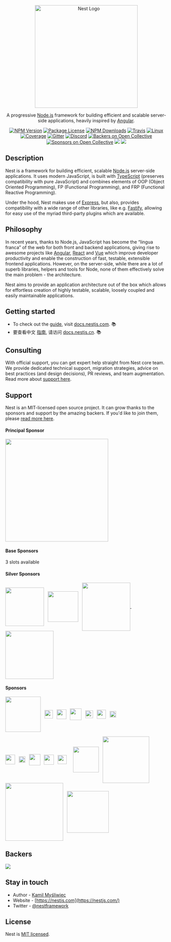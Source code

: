 <p align="center">
  <a href="http://nestjs.com/" target="blank"><img src="https://nestjs.com/img/logo_text.svg" width="320" alt="Nest Logo" /></a>
</p>

[travis-image]: https://api.travis-ci.org/nestjs/nest.svg?branch=master
[travis-url]: https://travis-ci.org/nestjs/nest
[linux-image]: https://img.shields.io/travis/nestjs/nest/master.svg?label=linux
[linux-url]: https://travis-ci.org/nestjs/nest

  <p align="center">A progressive <a href="http://nodejs.org" target="_blank">Node.js</a> framework for building efficient and scalable server-side applications, heavily inspired by <a href="https://angular.io" target="blank">Angular</a>.</p>
    <p align="center">
<a href="https://www.npmjs.com/~nestjscore" target="_blank"><img src="https://img.shields.io/npm/v/@nestjs/core.svg" alt="NPM Version" /></a>
<a href="https://www.npmjs.com/~nestjscore" target="_blank"><img src="https://img.shields.io/npm/l/@nestjs/core.svg" alt="Package License" /></a>
<a href="https://www.npmjs.com/~nestjscore" target="_blank"><img src="https://img.shields.io/npm/dm/@nestjs/core.svg" alt="NPM Downloads" /></a>
<a href="https://travis-ci.org/nestjs/nest" target="_blank"><img src="https://api.travis-ci.org/nestjs/nest.svg?branch=master" alt="Travis" /></a>
<a href="https://travis-ci.org/nestjs/nest" target="_blank"><img src="https://img.shields.io/travis/nestjs/nest/master.svg?label=linux" alt="Linux" /></a>
<a href="https://coveralls.io/github/nestjs/nest?branch=master" target="_blank"><img src="https://coveralls.io/repos/github/nestjs/nest/badge.svg?branch=master#8" alt="Coverage" /></a>
<a href="https://gitter.im/nestjs/nestjs?utm_source=badge&utm_medium=badge&utm_campaign=pr-badge&utm_content=body_badge" target="_blank"><img src="https://badges.gitter.im/nestjs/nestjs.svg" alt="Gitter" /></a>
<a href="https://discord.gg/G7Qnnhy" target="_blank"><img src="https://img.shields.io/badge/discord-online-brightgreen.svg" alt="Discord"/></a>
<a href="https://opencollective.com/nest#backer" target="_blank"><img src="https://opencollective.com/nest/backers/badge.svg" alt="Backers on Open Collective" /></a>
<a href="https://opencollective.com/nest#sponsor" target="_blank"><img src="https://opencollective.com/nest/sponsors/badge.svg" alt="Sponsors on Open Collective" /></a>
  <a href="https://paypal.me/kamilmysliwiec" target="_blank"><img src="https://img.shields.io/badge/Donate-PayPal-ff3f59.svg"/></a>
  <a href="https://twitter.com/nestframework" target="_blank"><img src="https://img.shields.io/twitter/follow/nestframework.svg?style=social&label=Follow"></a>
</p>
  <!--[![Backers on Open Collective](https://opencollective.com/nest/backers/badge.svg)](https://opencollective.com/nest#backer)
  [![Sponsors on Open Collective](https://opencollective.com/nest/sponsors/badge.svg)](https://opencollective.com/nest#sponsor)-->

## Description

Nest is a framework for building efficient, scalable <a href="http://nodejs.org" target="_blank">Node.js</a> server-side applications. It uses modern JavaScript, is built with  <a href="http://www.typescriptlang.org" target="_blank">TypeScript</a> (preserves compatibility with pure JavaScript) and combines elements of OOP (Object Oriented Programming), FP (Functional Programming), and FRP (Functional Reactive Programming).

<p>Under the hood, Nest makes use of <a href="https://expressjs.com/" target="_blank">Express</a>, but also, provides compatibility with a wide range of other libraries, like e.g. <a href="https://github.com/fastify/fastify" target="_blank">Fastify</a>, allowing for easy use of the myriad third-party plugins which are available.</p>

## Philosophy

<p>In recent years, thanks to Node.js, JavaScript has become the “lingua franca” of the web for both front and backend applications, giving rise to awesome projects like <a href="https://angular.io/" target="_blank">Angular</a>, <a href="https://github.com/facebook/react" target="_blank">React</a> and <a href="https://github.com/vuejs/vue" target="_blank">Vue</a> which improve developer productivity and enable the construction of fast, testable, extensible frontend applications. However, on the server-side, while there are a lot of superb libraries, helpers and tools for Node, none of them effectively solve the main problem - the architecture.</p>
<p>Nest aims to provide an application architecture out of the box which allows for effortless creation of highly testable, scalable, loosely coupled and easily maintainable applications.</p>

## Getting started

* To check out the [guide](https://docs.nestjs.com), visit [docs.nestjs.com](https://docs.nestjs.com). :books:
* 要查看中文 [指南](readme_zh.md), 请访问 [docs.nestjs.cn](https://docs.nestjs.cn). :books:

## Consulting

With official support, you can get expert help straight from Nest core team. We provide dedicated technical support, migration strategies, advice on best practices (and design decisions), PR reviews, and team augmentation. Read more about [support here](https://docs.nestjs.com/enterprise).

## Support

Nest is an MIT-licensed open source project. It can grow thanks to the sponsors and support by the amazing backers. If you'd like to join them, please [read more here](https://docs.nestjs.com/support).

#### Principal Sponsor

<a href="https://valor-software.com/" target="_blank"><img src="https://docs.nestjs.com/assets/sponsors/valor-software.png" width="320" /></a>

#### Base Sponsors

3 slots available

#### Silver Sponsors
<a href="https://neoteric.eu/" target="_blank"><img src="https://nestjs.com/img/neoteric-cut.png" width="120" valign="middle" /></a> &nbsp;
  <a href="http://gojob.com" target="_blank"><img src="http://nestjs.com/img/gojob-logo.png" valign="middle" height="95" /></a> &nbsp; <a href="https://www.swingdev.io" target="_blank"><img src="https://nestjs.com/img/swingdev-logo.svg#1" width="150" valign="middle" /> </a> &nbsp; 
    <a href="https://trilon.io" target="_blank"><img src="https://nestjs.com/img/trilon.svg" width="150" valign="middle" /></a> 

#### Sponsors

<a href="https://scal.io" target="_blank"><img src="https://nestjs.com/img/scalio-logo.svg" width="110" valign="middle" /></a> &nbsp; <a href="http://angularity.io" target="_blank"><img src="http://angularity.io/media/logo.svg" height="26" valign="middle" /></a> &nbsp; <!--<a href="https://keycdn.com"><img src="https://nestjs.com/img/keycdn.svg" height="30" /></a> &nbsp;--> <a href="https://hostpresto.com" target="_blank"><img src="https://nestjs.com/img/hostpresto.png" height="30" valign="middle" /></a> &nbsp; <a href="https://genuinebee.com/" target="_blank"><img src="https://nestjs.com/img/genuinebee.svg" height="36" valign="middle" /></a> &nbsp; <a href="http://architectnow.net/" target="_blank"><img src="https://nestjs.com/img/architectnow.png" height="24" valign="middle" /></a> &nbsp; <a href="https://quander.io/" target="_blank"><img src="https://nestjs.com/img/quander.png" height="28" valign="middle" /></a> &nbsp; <a href="https://mantro.net/" target="_blank"><img src="https://nestjs.com/img/mantro-logo.svg" height="20" valign="middle" /></a> &nbsp;

<a href="https://triplebyte.com/" target="_blank"><img src="https://nestjs.com/img/triplebyte.png" height="30" valign="middle" /></a> &nbsp; 
<a href="https://ever.co/" target="_blank"><img src="https://nestjs.com/img/ever-logo.png" height="20" valign="middle" /></a>  &nbsp; 
<a href="https://buddy.works/" target="_blank"><img src="https://nestjs.com/img/buddy-logo.svg" height="35" valign="middle" /></a> &nbsp;
<a href="https://blokt.com" target="_blank"><img src="https://nestjs.com/img/blokt-logo.png" height="31" valign="middle" /></a>  &nbsp; 
<a href="https://reposit.co.uk/" target="_blank"><img src="https://nestjs.com/img/reposit-logo.png" height="28" valign="middle" /></a> &nbsp; &nbsp; <a href="https://yakaz.com/" target="_blank"><img src="https://nestjs.com/img/yakaz.png" width="80" valign="middle" /></a> &nbsp;
  <a href="http://xtremis.com/" target="_blank"><img src="https://nestjs.com/img/logo-xtremis.svg" width="145" valign="middle" /></a> &nbsp; <a href="https://blueanchor.io/" target="_blank"><img src="https://nestjs.com/img/blueanchor.png" width="180" valign="middle" /></a> &nbsp;
<a href="https://www.novologic.com/" target="_blank"><img src="https://nestjs.com/img/novologic.png" width="130" valign="middle" /></a>



## Backers

<a href="https://opencollective.com/nest" target="_blank"><img src="https://opencollective.com/nest/backers.svg?width=890"></a>

## Stay in touch

* Author - [Kamil Myśliwiec](https://kamilmysliwiec.com)
* Website - [https://nestjs.com](https://nestjs.com/)
* Twitter - [@nestframework](https://twitter.com/nestframework)

## License

Nest is [MIT licensed](LICENSE).
